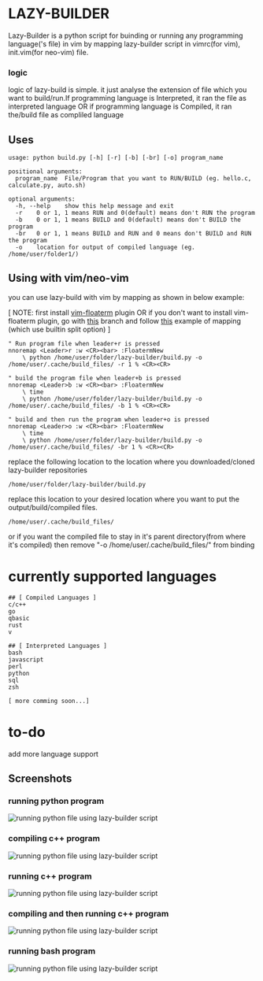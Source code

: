 # LAZY-BUILDER

Lazy-Builder is a python script for buinding or running any programming language('s file) in vim by mapping lazy-builder script in vimrc(for vim), init.vim(for neo-vim) file.

### logic
logic of lazy-build is simple. it just analyse the extension of file which you want to build/run.If programming language is Interpreted, it ran the file as interpreted language OR if programming language is Compiled, it ran the/build file as compliled language
 
## Uses


```
usage: python build.py [-h] [-r] [-b] [-br] [-o] program_name

positional arguments:
  program_name  File/Program that you want to RUN/BUILD (eg. hello.c, calculate.py, auto.sh)

optional arguments:
  -h, --help    show this help message and exit
  -r    0 or 1, 1 means RUN and 0(default) means don't RUN the program
  -b    0 or 1, 1 means BUILD and 0(default) means don't BUILD the program
  -br   0 or 1, 1 means BUILD and RUN and 0 means don't BUILD and RUN the program
  -o    location for output of compiled language (eg. /home/user/folder1/)

```

## Using with vim/neo-vim
you can use lazy-build with vim by mapping as shown in below example:

[ NOTE: first install  [vim-floaterm](https://github.com/voldikss/vim-floaterm) plugin
                    OR
if you don't want to install vim-floaterm plugin, go with [this](https://github.com/shaeinst/lazy-builder/tree/main) branch and follow [this](https://github.com/shaeinst/lazy-builder/tree/main#using-with-vimneo-vim) example of mapping (which use builtin split option)
] 
```
" Run program file when leader+r is pressed
nnoremap <Leader>r :w <CR><bar> :FloatermNew
    \ python /home/user/folder/lazy-builder/build.py -o /home/user/.cache/build_files/ -r 1 % <CR><CR>

" build the program file when leader+b is pressed
nnoremap <Leader>b :w <CR><bar> :FloatermNew
    \ time
    \ python /home/user/folder/lazy-builder/build.py -o /home/user/.cache/build_files/ -b 1 % <CR><CR>
    
" build and then run the program when leader+o is pressed
nnoremap <Leader>o :w <CR><bar> :FloatermNew
    \ time
    \ python /home/user/folder/lazy-builder/build.py -o /home/user/.cache/build_files/ -br 1 % <CR><CR>
```
replace the following location to the location where you downloaded/cloned lazy-builder repositories
```
/home/user/folder/lazy-builder/build.py
```
replace this location to your desired location where you want to put the output/build/compiled files. 
```
/home/user/.cache/build_files/
```
or if you want the compiled file to stay in it's parent directory(from where it's compiled) then remove "-o /home/user/.cache/build_files/" from binding



# currently supported languages
```
## [ Compiled Languages ]
c/c++
go
qbasic
rust
v

## [ Interpreted Languages ]
bash
javascript
perl
python
sql
zsh

[ more comming soon...]
```
# to-do
add more language support

## Screenshots
### running python program
![running python file using lazy-builder script](https://github.com/shaeinst/lazy-builder/blob/LazyBuild-floaterm/Screenshots/2020-12-30_19-46.png)

### compiling c++ program
![running python file using lazy-builder script](https://github.com/shaeinst/lazy-builder/blob/LazyBuild-floaterm/Screenshots/2020-12-30_19-46_1.png)

### running c++ program
![running python file using lazy-builder script](https://github.com/shaeinst/lazy-builder/blob/LazyBuild-floaterm/Screenshots/2020-12-30_19-47.png)

### compiling and then running c++ program
![running python file using lazy-builder script](https://github.com/shaeinst/lazy-builder/blob/LazyBuild-floaterm/Screenshots/2020-12-30_19-47_1.png)

### running bash program
![running python file using lazy-builder script](https://github.com/shaeinst/lazy-builder/blob/LazyBuild-floaterm/Screenshots/2020-12-30_19-49.png)




